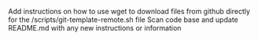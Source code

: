 Add instructions on how to use wget to download files from github directly for the /scripts/git-template-remote.sh file
Scan code base and update README.md with any new instructions or information